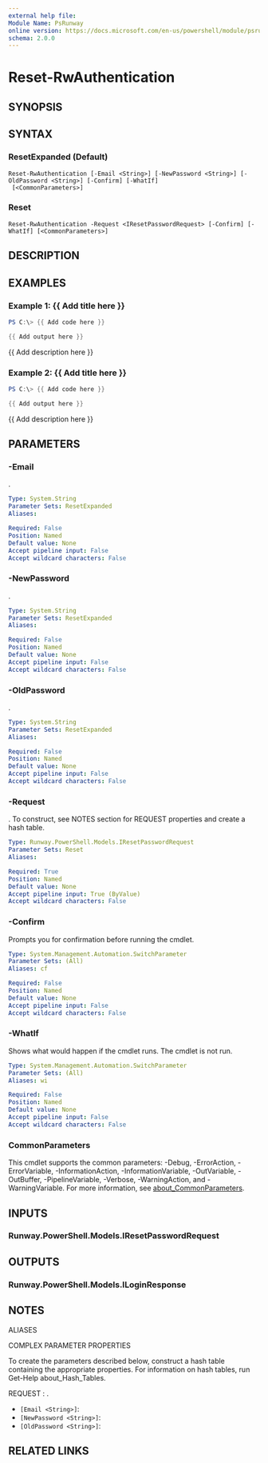 ```yaml
---
external help file:
Module Name: PsRunway
online version: https://docs.microsoft.com/en-us/powershell/module/psrunway/reset-rwauthentication
schema: 2.0.0
---
```


# Reset-RwAuthentication

## SYNOPSIS


## SYNTAX

### ResetExpanded (Default)
```
Reset-RwAuthentication [-Email <String>] [-NewPassword <String>] [-OldPassword <String>] [-Confirm] [-WhatIf]
 [<CommonParameters>]
```

### Reset
```
Reset-RwAuthentication -Request <IResetPasswordRequest> [-Confirm] [-WhatIf] [<CommonParameters>]
```

## DESCRIPTION


## EXAMPLES

### Example 1: {{ Add title here }}
```powershell
PS C:\> {{ Add code here }}

{{ Add output here }}
```

{{ Add description here }}

### Example 2: {{ Add title here }}
```powershell
PS C:\> {{ Add code here }}

{{ Add output here }}
```

{{ Add description here }}

## PARAMETERS

### -Email
.

```yaml
Type: System.String
Parameter Sets: ResetExpanded
Aliases:

Required: False
Position: Named
Default value: None
Accept pipeline input: False
Accept wildcard characters: False
```

### -NewPassword
.

```yaml
Type: System.String
Parameter Sets: ResetExpanded
Aliases:

Required: False
Position: Named
Default value: None
Accept pipeline input: False
Accept wildcard characters: False
```

### -OldPassword
.

```yaml
Type: System.String
Parameter Sets: ResetExpanded
Aliases:

Required: False
Position: Named
Default value: None
Accept pipeline input: False
Accept wildcard characters: False
```

### -Request
.
To construct, see NOTES section for REQUEST properties and create a hash table.

```yaml
Type: Runway.PowerShell.Models.IResetPasswordRequest
Parameter Sets: Reset
Aliases:

Required: True
Position: Named
Default value: None
Accept pipeline input: True (ByValue)
Accept wildcard characters: False
```

### -Confirm
Prompts you for confirmation before running the cmdlet.

```yaml
Type: System.Management.Automation.SwitchParameter
Parameter Sets: (All)
Aliases: cf

Required: False
Position: Named
Default value: None
Accept pipeline input: False
Accept wildcard characters: False
```

### -WhatIf
Shows what would happen if the cmdlet runs.
The cmdlet is not run.

```yaml
Type: System.Management.Automation.SwitchParameter
Parameter Sets: (All)
Aliases: wi

Required: False
Position: Named
Default value: None
Accept pipeline input: False
Accept wildcard characters: False
```

### CommonParameters
This cmdlet supports the common parameters: -Debug, -ErrorAction, -ErrorVariable, -InformationAction, -InformationVariable, -OutVariable, -OutBuffer, -PipelineVariable, -Verbose, -WarningAction, and -WarningVariable. For more information, see [about_CommonParameters](http://go.microsoft.com/fwlink/?LinkID=113216).

## INPUTS

### Runway.PowerShell.Models.IResetPasswordRequest

## OUTPUTS

### Runway.PowerShell.Models.ILoginResponse

## NOTES

ALIASES

COMPLEX PARAMETER PROPERTIES

To create the parameters described below, construct a hash table containing the appropriate properties. For information on hash tables, run Get-Help about_Hash_Tables.


REQUEST <IResetPasswordRequest>: .
  - `[Email <String>]`: 
  - `[NewPassword <String>]`: 
  - `[OldPassword <String>]`: 

## RELATED LINKS

